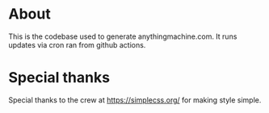 # About

This is the codebase used to generate anythingmachine.com. It runs updates via cron ran from github actions.

# Special thanks

Special thanks to the crew at https://simplecss.org/ for making style simple.

